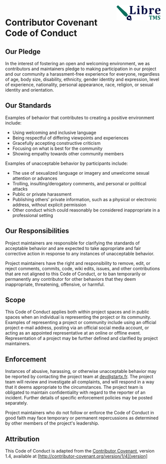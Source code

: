 <img align="right" height="50" src="https://raw.githubusercontent.com/startxfr/libre/dev/docs/assets/logo.svg?sanitize=true">

# Contributor Covenant Code of Conduct

## Our Pledge

In the interest of fostering an open and welcoming environment, we as contributors and 
maintainers pledge to making participation in our project and our community a 
harassment-free experience for everyone, regardless of age, body size, disability, 
ethnicity, gender identity and expression, level of experience, nationality, personal 
appearance, race, religion, or sexual identity and orientation.

## Our Standards

Examples of behavior that contributes to creating a positive environment include:

* Using welcoming and inclusive language
* Being respectful of differing viewpoints and experiences
* Gracefully accepting constructive criticism
* Focusing on what is best for the community
* Showing empathy towards other community members

Examples of unacceptable behavior by participants include:

* The use of sexualized language or imagery and unwelcome sexual attention or advances
* Trolling, insulting/derogatory comments, and personal or political attacks
* Public or private harassment
* Publishing others' private information, such as a physical or electronic address, 
  without explicit permission
* Other conduct which could reasonably be considered inappropriate in a 
  professional setting

## Our Responsibilities

Project maintainers are responsible for clarifying the standards of acceptable 
behavior and are expected to take appropriate and fair corrective action in response 
to any instances of unacceptable behavior.

Project maintainers have the right and responsibility to remove, edit, or reject 
comments, commits, code, wiki edits, issues, and other contributions that are not 
aligned to this Code of Conduct, or to ban temporarily or permanently any contributor 
for other behaviors that they deem inappropriate, threatening, offensive, or harmful.

## Scope

This Code of Conduct applies both within project spaces and in public spaces when 
an individual is representing the project or its community. Examples of representing 
a project or community include using an official project e-mail address, posting 
via an official social media account, or acting as an appointed representative at 
an online or offline event. Representation of a project may be further defined and 
clarified by project maintainers.

## Enforcement

Instances of abusive, harassing, or otherwise unacceptable behavior may be reported 
by contacting the project team at dev@startx.fr. The project team will review and 
investigate all complaints, and will respond in a way that it deems appropriate to 
the circumstances. The project team is obligated to maintain confidentiality with 
regard to the reporter of an incident. Further details of specific enforcement 
policies may be posted separately.

Project maintainers who do not follow or enforce the Code of Conduct in good faith 
may face temporary or permanent repercussions as determined by other members of 
the project's leadership.

## Attribution

This Code of Conduct is adapted from the [Contributor Covenant][homepage], 
version 1.4, available at [http://contributor-covenant.org/version/1/4][version]

[homepage]: http://contributor-covenant.org
[version]: http://contributor-covenant.org/version/1/4/
